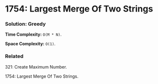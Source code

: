 # 1754: Largest Merge Of Two Strings

### Solution: Greedy
**Time Complexity:** `O(M * N)`.

**Space Complexity:** `O(1)`.

### Related
321: Create Maximum Number.

1754: Largest Merge Of Two Strings.